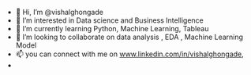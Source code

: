 - 👋 Hi, I’m @vishalghongade
- 👀 I’m interested in Data science and Business Intelligence 
- 🌱 I’m currently learning  Python, Machine Learning, Tableau
- 💞️ I’m looking to collaborate on  data analysis , EDA , Machine Learning Model 
- 📫 you can connect with me on www.linkedin.com/in/vishalghongade,
- 

<!---
vishalghongade/vishalghongade is a ✨ special ✨ repository because its `README.md` (this file) appears on your GitHub profile.
You can click the Preview link to take a look at your changes.
--->
